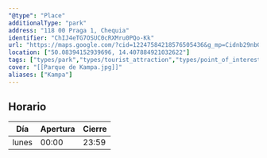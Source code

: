 ```yaml
---
"@type": "Place"
additionalType: "park"
address: "118 00 Praga 1, Chequia"
identifier: "ChIJ4eTG7OSUC0cRXMru0PQo-Kk"
url: "https://maps.google.com/?cid=12247584218576505436&g_mp=Cidnb29nbGUubWFwcy5wbGFjZXMudjEuUGxhY2VzLlNlYXJjaFRleHQQABgEIAA"
location: ["50.08394152939696, 14.407884921032622"]
tags: ["types/park","types/tourist_attraction","types/point_of_interest","types/establishment"]
cover: "[[Parque de Kampa.jpg]]"
aliases: ["Kampa"]
---
```


## Horario

| Día  | Apertura  | Cierre  |
|---|---|---|
| lunes | 00:00 | 23:59 |